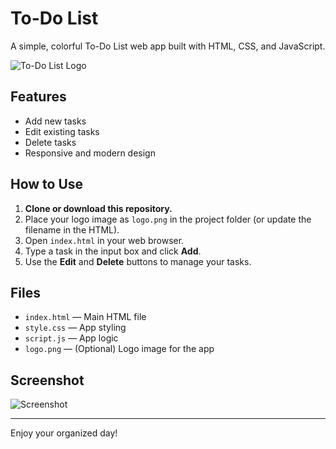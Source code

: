 # To-Do List

A simple, colorful To-Do List web app built with HTML, CSS, and JavaScript.

![To-Do List Logo](logo.png)

## Features

- Add new tasks
- Edit existing tasks
- Delete tasks
- Responsive and modern design

## How to Use

1. **Clone or download this repository.**
2. Place your logo image as `logo.png` in the project folder (or update the filename in the HTML).
3. Open `index.html` in your web browser.
4. Type a task in the input box and click **Add**.
5. Use the **Edit** and **Delete** buttons to manage your tasks.

## Files

- `index.html` — Main HTML file
- `style.css` — App styling
- `script.js` — App logic
- `logo.png` — (Optional) Logo image for the app

## Screenshot

![Screenshot](screenshot.png)

---

Enjoy your organized day!
